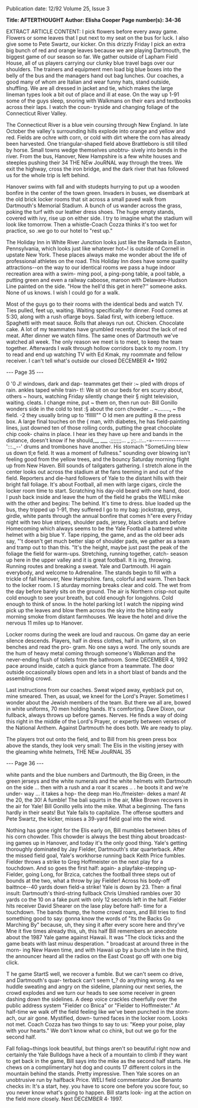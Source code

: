 Publication date: 12/92
Volume 25, Issue 3

**Title: AFTERTHOUGHT**
**Author: Elisha Cooper**
**Page number(s): 34-36**

EXTRACT ARTICLE CONTENT:
I 
pick flowers before every away game. Flowers or some 
leaves that I put next to my seat on the bus for luck. I 
also give some to Pete Swartz, our kicker. On this drizzly 
Friday I pick an extra big bunch of red and orange leaves 
because we are playing Dartmouth, the biggest game of our 
season so far. We gather outside of Lapham Field House, all 
of us players carrying our clunky blue travel bags over our 
shoulders. The trainers and equipment men load big blue 
boxes into the belly of the bus and the managers hand out 
bag lunches. Our coaches, a good many of whom are Italian 
and wear funny hats, stand outside, shuffling. We are all 
dressed in jacket and tie, which makes the large lineman 
types look a bit out of place and ill at ease. On the way up 
1-91 some of the guys sleep, snoring with Walkmans on 
their ears and textbooks across their laps. I watch the coun-
tryside and changing foliage of the Connecticut River 
Valley. 

The Connecticut River is a blue vein coursing through 
New England. In late October the valley's surrounding hills 
explode into orange and yellow and red. Fields are ochre 
with corn, or cold with dirt where the corn has already been 
harvested. One triangular-shaped field above Brattleboro is 
still tilled by horse. Small towns wedge themselves unobtru-
sively into bends in the river. From the bus, Hanover, New 
Hampshire is a few white houses and steeples pushing their 
34 THE NEw JouRNAL 
way through the trees. We exit the highway, cross the iron 
bridge, and the dark river that has followed us for the whole 
trip is left behind. 

Hanover swims with fall and with studepts hurrying to 
put up a wooden bonfire in the center of the town green. 
Invaders in buses, we disembark at the old brick locker 
rooms that sit across a small paved walk from Dartmouth's 
Memorial Stadium. A bunch of us wander across the grass, 
poking the turf with our leather dress shoes. The huge 
empty stands, covered with ivy, rise up on either side. I try 
to imagine what the stadium will look like tomorrow. Then 
a whistle-Coach Cozza thinks it's too wet for practice, so 
.we go to our hotel to "rest up." 

The Holiday Inn in White River Junction looks just 
like the Ramada in Easton, Pennsylvania, which looks just 
like whatever hot~! is outside of Cornell in upstate New 
York. These places always make me wonder about the life of 
professional athletes on the road. This Holiday Inn does 
have some quality attractions--on the way to our identical 
rooms we pass a huge indoor recreation area with a swim-
ming pool, a ping-pong table, a pool table, a putting green 
and even a railway caboose, maroon with Delaware-Hudson 
Line painted on the side. "How the hell'd this get in here?'' 
someone asks. None of us knows. I wish I could go for a 
walk. 

Most of the guys go to their 
rooms with the identical beds and 
watch TV. Ties pulled, feet up, 
waiting. Waiting specifically for 
dinner. Food comes at 5:30, along 
with a rush oflarge boys. Salad first, 
with iceberg lettuce. Spaghetti with 
meat sauce. Rolls that always run 
out. Chicken. Chocolate cake. A lot 
of my teammates have grumbled 
recently about the lack of red meat. 
After dinner we watch films. The 
same ones of Dartmouth we've 
watched all week. The only reason 
we meet is to meet, to keep the 
team together. Afterwards I walk 
through hollow corridors back to 
my room. I try to read and end up 
watching TV with Ed Kmak, my 
roommate and fellow receiver. I 
can't tell what's outside our closed 
DECEMBER 4• 1992 


--- Page 35 ---

0 '0 
J! windows, dark and dap-
teammates 
get 
their 
:~ pled with drops of rain. 
ankles taped while train-
t!: We sit on our beds for 
ers scurry about, others 
~ hours, watching Friday 
silently change their 
§ night television, waiting. 
cleats. I change mine, put 
~ 
them on, then run out-
Bill Gonillo wonders 
side in the cold to test 
:§ about the corn chowder 
.. ~........, ~ 
the field. 
-2 they usually bring up to 
'fllllll"" 
O ld men are putting 
8 the press box. A large 
final touches on the 
{ man, with diabetes, he has 
field-painting lines, 
just downed ten of those 
rolling cords, putting the 
great chocolate chip cook-
chains in place. I hear 
ies they have up here and 
bands in the distance, 
doesn't know if he should,__ ___ 
.;;;;;;;... _ __;__:;_..::..._-=----------------':::._--' drums and trombones 
have another. His stomach "SometiJing blew us down tl;e field. It was a moment of fullness." 
sounding over blowing 
isn't feeling good from the 
yellow trees, and the 
bouncy Saturday morning flight up from New Haven. Bill 
sounds of tailgaters gathering. I stretch alone in the center 
looks out across the stadium at the fans teeming in and out 
of the field. Reporters and die-hard followers of Yale 
to the distant hills with their bright fall foliage. It's about 
Football, all men with large cigars, circle the locker room 
time to start. Scratching his day-old beard with one hand, 
door. I push back inside and leave the hum of the field 
he grabs the WELl mike with the other and begins: The 
behind. It's time to dress. 
blue loaded up the bus, they tripped up 1-91, they suffered 
I go to my bag: jockstrap, greys, girdle, white pants 
through the annual bonfire that comes h"ere every Friday night 
with two blue stripes, shoulder pads, jersey, black cleats and 
before Homecoming which always seems to be the Yale Football 
a battered white helmet with a big blue Y. Tape ripping, the 
game, and as the old beer ads say, "'t doesn't get much better 
slap of shoulder pads, we gather as a team and tramp out to 
than this. "It's the height, maybe just past the peak of the foliage 
the field for warm-ups. Stretching, running together, catch-
season up here in the upper valley and it is great football. It is 
ing, throwing. Running routes and breaking a sweat. 
Yale and Dartmouth. Hi again everybody, and welcome to 
Adrenaline. The stands begin to fill with a trickle of fall 
Hanover, New Hampshire. 
fans, colorful and warm. Then back to the locker room. I 
S 
aturday morning breaks clear and cold. The wet from 
the day before barely sits on the ground. The air is 
Northern crisp-not quite cold enough to see your 
breath, but cold enough for longjohns. Cold enough to 
think of snow. In the hotel parking lot I watch the nipping 
wind pick up the leaves and blow them across the sky into 
the biting early morning smoke from distant farmhouses. 
We leave the hotel and drive the nervous 11 miles up to 
Hanover. 

Locker rooms during the week are loud and raucous. 
On game day an eerie silence descends. Players, half in dress 
clothes, half in uniform, sit on benches and read the pro-
gram. No one says a word. The only sounds are the hum of 
heavy metal coming through someone's Walkman and the 
never-ending flush of toilets from the bathroom. Some 
DECEMBER 4, 1992 
pace around inside, catch a quick glance from a teammate. 
The door outside occasionally blows open and lets in a 
short blast of bands and the assembling crowd. 

Last instructions from our coaches. Sweat wiped away, 
eyeb)ack put on, mine smeared. Then, as usual, we kneel for 
the Lord's Prayer. Sometimes I wonder about the Jewish 
members of the team. But there we all are, bowed in white 
uniforms, 70 men holding hands. It's comforting. Dave 
Dixon, our fullback, always throws up before games. 
Nerves. He finds a way of doing this right in the middle of 
the Lord's Prayer, or expertly between verses of the National 
Anthem. Against Dartmouth he does both. We are ready to 
play. 

The players trot out onto the field, and to Bill from his 
green press box above the stands, they look very small: The 
Elis in the visiting jersey with the gleaming white helmets, 
THE NEw JouRNAL 35 


--- Page 36 ---

white pants and the blue numbers and 
Dartmouth, the Big Green, in the green 
jerseys and the white numerals and the 
white helmets with Dartmouth on the 
side ... then with a rush and a roar it 
scares .. . he boots it and we're under-
way ... it takes a hop-
the deep man 
Ho./fmeister-
dekes a man! At the 20, 
the 30! A fumble! The bali squirts in the 
air, Mike Brown recovers in the air for 
Yale! Bill Gonillo yells into the mike. 
What a beginning. The fans hardly in 
their seats! But Yale fails to capitalize. 
The offense sputters and Pete Swartz, 
the kicker, misses a 39-yard field goal 
into the wind. 

Nothing has gone right for the Elis 
early on, Bill mumbles between bites of 
his corn chowder. This chowder is 
always the best thing about broadcast-
ing games up in Hanover, and today 
it's the only good thing. Yale's getting 
thoroughly dominated by Jay Fielder, 
Dartmouth's star quarterback. After 
the missed field goal, Yale's workhorse 
running back Keith Price fumbles. 
Fielder throws a strike to Greg 
Hoffmeister on the next play for a 
touchdown. And so goes the first half: 
again-
a playfake-stepping up-
Fielder, going Long, for Brzica, catches 
the football three steps out of bounds at 
the two, what a throw by jay Fielder! 
Across his body-off baittnce--40 yards 
down field-a strike! Yale is down by 
23. Then· a final insult: Dartmouth's 
third-string fullback Chris Umshied 
rambles over 30 yards co the 10 on a 
fake punt with only 12 seconds left in 
the half. Fielder hits receiver David 
Shearer on the lase play before half-
time for a touchdown. The bands 
thump, the home crowd roars, and Bill 
tries to find something good to say: 
gonna know the words of "Its the Backs 
Go Marching By" because, uh, they sing 
it after every score here and thry've Mne 
it five times already this, uh, this half 
Bill remembers an anecdote about the 
1987 Yale game against Hawaii. It was 
"The clock ticks and the game beats with last minuu desperation. " 
broadcast at around three in the morn-
ing New Haven time, and with Hawaii 
up by a bunch late in the third, the 
announcer heard all the radios on the 
East Coast go off with one big click. 

T
he game StartS well, we recover 
a fumble. But we can't seem co 
drive, and Dartmouth's quar-
terback can't seem t_? do anything 
wrong. As we huddle sweating and 
angry on the sideline, planning our 
next series, the crowd explodes and we 
turn our heads to see some receiver in 
green dashing down the sidelines. A 
deep voice crackles cheerfully over the 
public address system "Fielder co 
Bnica" or "Fielder to Hoffmeister." At 
half-time we walk off the field feeling 
like we've been punched in the stom-
ach, our air gone. Mystified, down-
turned faces in the locker room. Looks 
not met. Coach Cozza has two things 
to say to us: "Keep your poise, play 
with your hearts." We don't know 
what co chink, but out we 
go for the second half. 

Fall foliag~things look 
beautiful, but things aren't 
so beautiful right now and 
certainly the Yale Bulldogs 
have a heck of a mountain to 
climb if they want to get 
back in the game, Bill says 
into the mike as the second 
half starts. He chews on a 
complimentary hot dog 
and counts 17 different 
colors in the mountain 
behind the stands. Pretty 
impressive. Then Yale 
scores on an unobtrusive 
run by halfback Price. 
WELl field commentator 
Joe Benanto checks in: It's a 
start, hey. you have to score 
one before you score four, so 
you never know what's going 
to happen. Bill starts look-
ing at the action on the 
field more closely. Next 
DEC£MB£R 4· 1997.